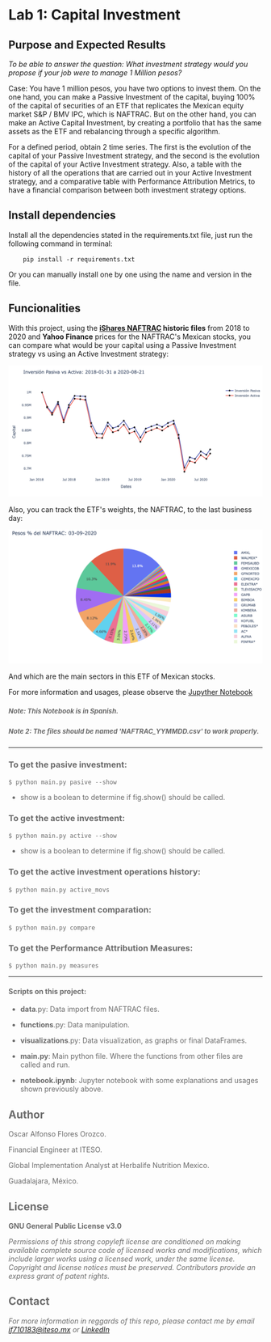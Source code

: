 # Lab 1: Capital Investment

## Purpose and Expected Results
*To be able to answer the question: What investment strategy would you propose if your job were to manage 1 Million pesos?*

Case: You have 1 million pesos, you have two options to invest them. On the one hand, you can make a Passive Investment of the capital, buying 100% of the capital of securities of an ETF that replicates the Mexican equity market S&P / BMV IPC, which is NAFTRAC. But on the other hand, you can make an Active Capital Investment, by creating a portfolio that has the same assets as the ETF and rebalancing through a specific algorithm.

For a defined period, obtain 2 time series. The first is the evolution of the capital of your Passive Investment strategy, and the second is the evolution of the capital of your Active Investment strategy. Also, a table with the history of all the operations that are carried out in your Active Investment strategy, and a comparative table with Performance Attribution Metrics, to have a financial comparison between both investment strategy options.

## Install dependencies

Install all the dependencies stated in the requirements.txt file, just run the following command in terminal:

        pip install -r requirements.txt
        
Or you can manually install one by one using the name and version in the file.

## Funcionalities

With this project, using the __[**iShares NAFTRAC**](https://www.blackrock.com/mx/intermediarios/productos/251895/ishares-naftrac-fund) historic files__ from 2018 to 2020 and __Yahoo Finance__ prices for the NAFTRAC's Mexican stocks, you can compare what would be your capital using a Passive Investment strategy vs using an Active Investment strategy:

![](files/Passive-Active.png)

Also, you can track the ETF's weights, the NAFTRAC, to the last business day:

![](files/NAFTRAC-03-09.png)

And which are the main sectors in this ETF of Mexican stocks.


For more information and usages, please observe the [Jupyther Notebook](notebook.ipynb)

##### <font color= #6B6B6B> <font size = 2> Note: This Notebook is in Spanish. </font>
        
##### <font color= #6B6B6B> <font size = 2> Note 2: The files should be named __'NAFTRAC_YYMMDD.csv'__ to work properly. </font>

***

### To get the pasive investment:
```commandline
$ python main.py pasive --show
```
- show is a boolean to determine if fig.show() should be called.

### To get the active investment:
```commandline
$ python main.py active --show
```
- show is a boolean to determine if fig.show() should be called.

### To get the active investment operations history:
```commandline
$ python main.py active_movs
```

### To get the investment comparation:
```commandline
$ python main.py compare
```

### To get the Performance Attribution Measures:
```commandline
$ python main.py measures
```

***

#### Scripts on this project:

- __data__.py: Data import from NAFTRAC files.

- __functions__.py: Data manipulation.

- __visualizations__.py: Data visualization, as graphs or final DataFrames.

- __main.py__: Main python file. Where the functions from other files are called and run.

- __notebook.ipynb__: Jupyter notebook with some explanations and usages shown previously above.

## Author
Oscar Alfonso Flores Orozco.

Financial Engineer at ITESO.

Global Implementation Analyst at Herbalife Nutrition Mexico.

Guadalajara, México.

## License
**GNU General Public License v3.0** 

*Permissions of this strong copyleft license are conditioned on making available 
complete source code of licensed works and modifications, which include larger 
works using a licensed work, under the same license. Copyright and license notices 
must be preserved. Contributors provide an express grant of patent rights.*

## Contact
*For more information in reggards of this repo, please contact me by email if710183@iteso.mx or [LinkedIn](https://www.linkedin.com/in/oscar-alfonso-flores-orozco/)*
